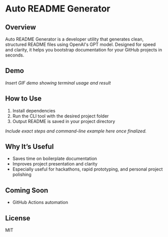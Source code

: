 # Auto README Generator

## Overview
Auto README Generator is a developer utility that generates clean, structured README files using OpenAI's GPT model. Designed for speed and clarity, it helps you bootstrap documentation for your GitHub projects in seconds.

## Demo
*Insert GIF demo showing terminal usage and result*

## How to Use
1. Install dependencies
2. Run the CLI tool with the desired project folder
3. Output README is saved in your project directory

*Include exact steps and command-line example here once finalized.*

## Why It’s Useful
- Saves time on boilerplate documentation
- Improves project presentation and clarity
- Especially useful for hackathons, rapid prototyping, and personal project polishing

## Coming Soon
- GitHub Actions automation

## License
MIT
